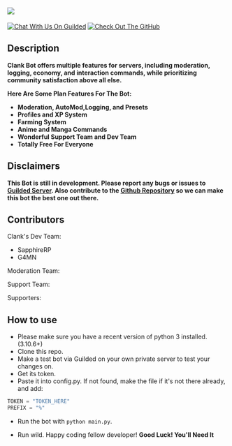 # <img src="https://i.imgur.com/OevMw6K.jpg">

[![Chat With Us On Guilded](https://cdn.jsdelivr.net/npm/@intergrav/devins-badges@3/assets/compact/social/guilded-plural_vector.svg)](https://www.guilded.gg/Clank-Bot)
[![Check Out The GitHub](https://cdn.jsdelivr.net/npm/@intergrav/devins-badges@3/assets/compact/available/git_vector.svg)](https://github.com/sapphireRP/Clank-Bot-Code)


## Description
**Clank Bot offers multiple features for servers, including moderation, logging, economy, and interaction commands, while prioritizing community satisfaction above all else.**

**Here Are Some Plan Features For The Bot:**
- **Moderation, AutoMod,Logging, and Presets**
- **Profiles and XP System**
- **Farming System**
- **Anime and Manga Commands**
- **Wonderful Support Team and Dev Team**
- **Totally Free For Everyone**

## Disclaimers
**This Bot is still in development. Please report any bugs or issues to [Guilded Server](https://www.guilded.gg/Clank-Bot). Also contribute to the [Github Repository](https://github.com/sapphireRP/Clank-Bot-Code) so we can make this bot the best one out there.** 

## Contributors
Clank's Dev Team:
- SapphireRP
- G4MN

Moderation Team:

Support Team:

Supporters:

## How to use

- Please make sure you have a recent version of python 3 installed. (3.10.6+)
- Clone this repo.
- Make a test bot via Guilded on your own private server to test your changes on.
- Get its token.
- Paste it into config.py.
If not found, make the file if it's not there already, and add:
```python
TOKEN = "TOKEN_HERE"
PREFIX = "%"
```

- Run the bot with `python main.py`.

- Run wild. Happy coding fellow developer! **Good Luck! You'll Need It**